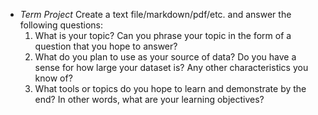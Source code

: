 * *Term Project*
  Create a text file/markdown/pdf/etc. and answer the following questions:
  1. What is your topic? Can you phrase your topic in the form of a question that you hope to answer?
  2. What do you plan to use as your source of data? Do you have a sense for how large your dataset is? Any other characteristics you know of?
  3. What tools or topics do you hope to learn and demonstrate by the end? In other words, what are your learning objectives?
